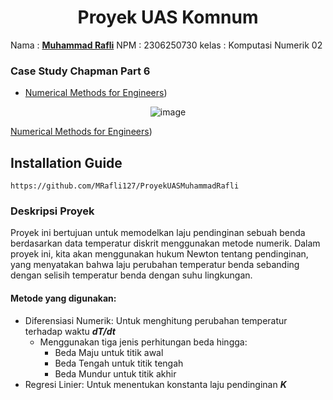 
<h1 align="center">Proyek UAS Komnum</h1>

Nama : [**Muhammad Rafli**](https://github.com/MRafli127)
NPM  : 2306250730
kelas : Komputasi Numerik 02

### Case Study Chapman Part 6
- [Numerical Methods for Engineers](https://gdcboysang.ac.in/About/Droid/uploads/Numerical%20Methods.pdf))
<div align="center">
  <img src="https://hackmd.io/_uploads/B1pf3-lzlg.png" alt="image" />
</div>

[Numerical Methods for Engineers](https://gdcboysang.ac.in/About/Droid/uploads/Numerical%20Methods.pdf))

## Installation Guide

```
https://github.com/MRafli127/ProyekUASMuhammadRafli
```

### Deskripsi Proyek
Proyek ini bertujuan untuk memodelkan laju pendinginan sebuah benda berdasarkan data temperatur diskrit menggunakan metode numerik. Dalam proyek ini, kita akan menggunakan hukum Newton tentang pendinginan, yang menyatakan bahwa laju perubahan temperatur benda sebanding dengan selisih temperatur benda dengan suhu lingkungan.
#### Metode yang digunakan:
- Diferensiasi Numerik: Untuk menghitung perubahan temperatur terhadap waktu **_dT/dt_**
    - Menggunakan tiga jenis perhitungan beda hingga:
        - Beda Maju untuk titik awal
        - Beda Tengah untuk titik tengah
        - Beda Mundur untuk titik akhir
- Regresi Linier: Untuk menentukan konstanta laju pendinginan **_K_**



